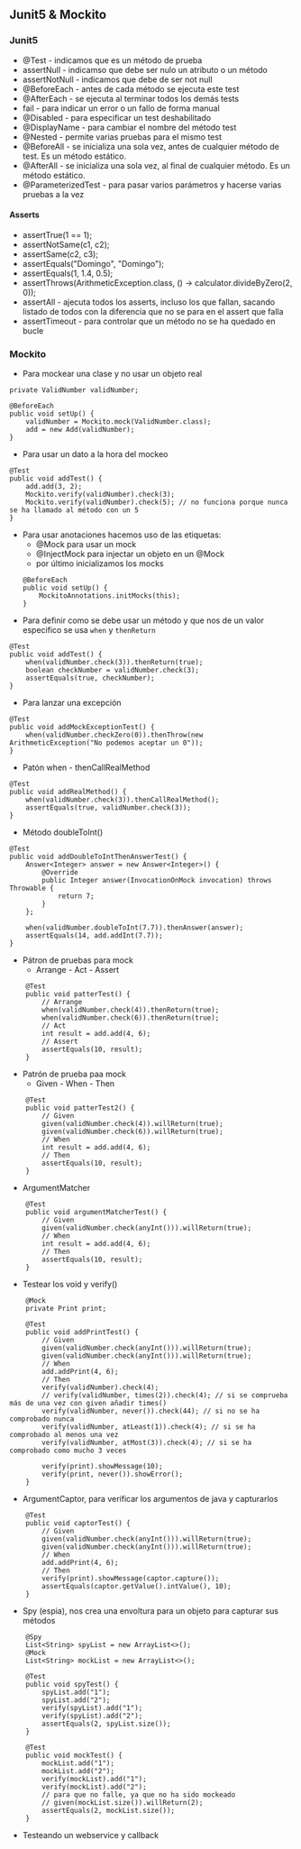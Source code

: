 ## Junit5 & Mockito

### Junit5
* @Test - indicamos que es un método de prueba
* assertNull - indicamso que debe ser nulo un atributo o un método
* assertNotNull - indicamos que debe de ser not null
* @BeforeEach - antes de cada método se ejecuta este test
* @AfterEach - se ejecuta al terminar todos los demás tests
* fail - para indicar un error o un fallo de forma manual
* @Disabled - para especificar un test deshabilitado
* @DisplayName - para cambiar el nombre del método test
* @Nested - permite varias pruebas para el mismo test
* @BeforeAll - se inicializa una sola vez, antes de cualquier método de test. Es un método estático.
* @AfterAll - se inicializa una sola vez, al final de cualquier método. Es un método estático.
* @ParameterizedTest - para pasar varios parámetros y hacerse varias pruebas a la vez

#### Asserts
* assertTrue(1 == 1);
* assertNotSame(c1, c2);
* assertSame(c2, c3);
* assertEquals("Domingo", "Domingo");
* assertEquals(1, 1.4, 0.5);
* assertThrows(ArithmeticException.class, () -> calculator.divideByZero(2, 0));
* assertAll - ajecuta todos los asserts, incluso los que fallan, sacando listado de todos con la diferencia que no se para en el assert que falla
* assertTimeout - para controlar que un método no se ha quedado en bucle

### Mockito
* Para mockear una clase y no usar un objeto real
```
private ValidNumber validNumber;

@BeforeEach
public void setUp() {
    validNumber = Mockito.mock(ValidNumber.class);
    add = new Add(validNumber);
}
```
* Para usar un dato a la hora del mockeo
```
@Test
public void addTest() {
    add.add(3, 2);
    Mockito.verify(validNumber).check(3);
    Mockito.verify(validNumber).check(5); // no funciona porque nunca se ha llamado al método con un 5
}
```
* Para usar anotaciones hacemos uso de las etiquetas:
    * @Mock para usar un mock
    * @InjectMock para injectar un objeto en un @Mock
    * por último inicializamos los mocks
    ```
    @BeforeEach
    public void setUp() {
        MockitoAnnotations.initMocks(this);
    }
    ```
* Para definir como se debe usar un método y que nos de un valor especifico se usa ``when`` y ``thenReturn``
```
@Test
public void addTest() {
    when(validNumber.check(3)).thenReturn(true);
    boolean checkNumber = validNumber.check(3);
    assertEquals(true, checkNumber);
}
```
* Para lanzar una excepción
```
@Test
public void addMockExceptionTest() {
    when(validNumber.checkZero(0)).thenThrow(new ArithmeticException("No podemos aceptar un 0"));
}
```
* Patón when - thenCallRealMethod
```
@Test
public void addRealMethod() {
    when(validNumber.check(3)).thenCallRealMethod();
    assertEquals(true, validNumber.check(3));
}
```
* Método doubleToInt()
```
@Test
public void addDoubleToIntThenAnswerTest() {
    Answer<Integer> answer = new Answer<Integer>() {
        @Override
        public Integer answer(InvocationOnMock invocation) throws Throwable {
            return 7;
        }
    };

    when(validNumber.doubleToInt(7.7)).thenAnswer(answer);
    assertEquals(14, add.addInt(7.7));
}
```
* Pátron de pruebas para mock
    * Arrange - Act - Assert
```
    @Test
    public void patterTest() {
        // Arrange
        when(validNumber.check(4)).thenReturn(true);
        when(validNumber.check(6)).thenReturn(true);
        // Act
        int result = add.add(4, 6);
        // Assert
        assertEquals(10, result);
    }
```
* Patrón de prueba paa mock
    * Given - When - Then
```
    @Test
    public void patterTest2() {
        // Given
        given(validNumber.check(4)).willReturn(true);
        given(validNumber.check(6)).willReturn(true);
        // When
        int result = add.add(4, 6);
        // Then
        assertEquals(10, result);
    }
```
* ArgumentMatcher
```
    @Test
    public void argumentMatcherTest() {
        // Given
        given(validNumber.check(anyInt())).willReturn(true);
        // When
        int result = add.add(4, 6);
        // Then
        assertEquals(10, result);
    }
```
* Testear los void y verify()
```
    @Mock
    private Print print;

    @Test
    public void addPrintTest() {
        // Given
        given(validNumber.check(anyInt())).willReturn(true);
        given(validNumber.check(anyInt())).willReturn(true);
        // When
        add.addPrint(4, 6);
        // Then
        verify(validNumber).check(4);
        // verify(validNumber, times(2)).check(4); // si se comprueba más de una vez con given añadir times()
        verify(validNumber, never()).check(44); // si no se ha comprobado nunca
        verify(validNumber, atLeast(1)).check(4); // si se ha comprobado al menos una vez
        verify(validNumber, atMost(3)).check(4); // si se ha comprobado como mucho 3 veces

        verify(print).showMessage(10);
        verify(print, never()).showError();
    }
```
* ArgumentCaptor, para verificar los argumentos de java y capturarlos
```
    @Test
    public void captorTest() {
        // Given
        given(validNumber.check(anyInt())).willReturn(true);
        given(validNumber.check(anyInt())).willReturn(true);
        // When
        add.addPrint(4, 6);
        // Then
        verify(print).showMessage(captor.capture());
        assertEquals(captor.getValue().intValue(), 10);
    }
```
* Spy (espia), nos crea una envoltura para un objeto para capturar sus métodos
```
    @Spy
    List<String> spyList = new ArrayList<>();
    @Mock
    List<String> mockList = new ArrayList<>();

    @Test
    public void spyTest() {
        spyList.add("1");
        spyList.add("2");
        verify(spyList).add("1");
        verify(spyList).add("2");
        assertEquals(2, spyList.size());
    }

    @Test
    public void mockTest() {
        mockList.add("1");
        mockList.add("2");
        verify(mockList).add("1");
        verify(mockList).add("2");
        // para que no falle, ya que no ha sido mockeado
        // given(mockList.size()).willReturn(2);
        assertEquals(2, mockList.size());
    }
```
* Testeando un webservice y callback
